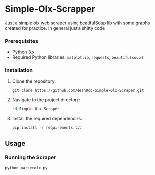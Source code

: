 # Simple-Olx-Scrapper
 Just a simple olx web scraper using beatifulSoup lib with some graphs created for practice. In general just a shitty code

### Prerequisites

- Python 3.x
- Required Python libraries: `matplotlib`, `requests`, `beautifulsoup4`

### Installation

1. Clone the repository:

    ```bash
    git clone https://github.com/desh0cc/Simple-Olx-Scraper.git
    ```

2. Navigate to the project directory:

    ```bash
    cd Simple-Olx-Scraper
    ```

3. Install the required dependencies:

    ```bash
    pip install -r requirements.txt
    ```

## Usage

### Running the Scraper

```bash
python parserolx.py